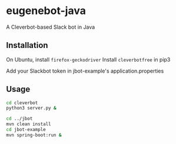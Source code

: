 # eugenebot-java
A Cleverbot-based Slack bot in Java

## Installation

On Ubuntu, install `firefox-geckodriver`
Install `cleverbotfree` in pip3

Add your Slackbot token in jbot-example's application.properties

## Usage
```bash
cd cleverbot
python3 server.py &

cd ../jbot
mvn clean install
cd jbot-example
mvn spring-boot:run &
```